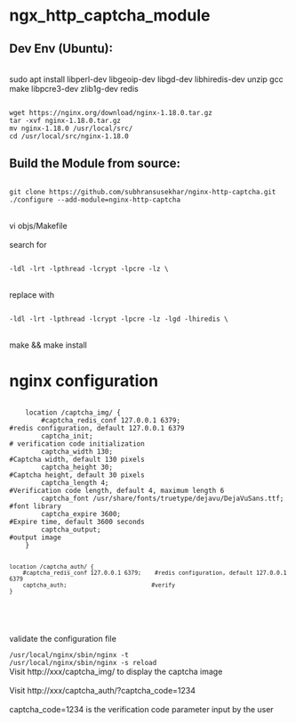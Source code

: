 # ngx_http_captcha_module
<h2>Dev Env (Ubuntu):</h2>
<br>sudo apt install libperl-dev libgeoip-dev libgd-dev libhiredis-dev unzip gcc make libpcre3-dev zlib1g-dev redis</br>
<pre><code>
wget https://nginx.org/download/nginx-1.18.0.tar.gz
tar -xvf nginx-1.18.0.tar.gz
mv nginx-1.18.0 /usr/local/src/
cd /usr/local/src/nginx-1.18.0
</code></pre>
<h2>Build the Module from source:</h2>
<pre><code>
git clone https://github.com/subhransusekhar/nginx-http-captcha.git
./configure --add-module=nginx-http-captcha
</code></pre>

<br>vi objs/Makefile</br>
<br>search for</br>
<pre><code>
-ldl -lrt -lpthread -lcrypt -lpcre -lz \
</code></pre>
<br>replace with</br>
<pre><code>
-ldl -lrt -lpthread -lcrypt -lpcre -lz -lgd -lhiredis \
</code></pre>
<br>make && make install</br>

<p></p>
<h1>nginx configuration</h1>
<pre><code>
    location /captcha_img/ {
        #captcha_redis_conf 127.0.0.1 6379;                             #redis configuration, default 127.0.0.1 6379
        captcha_init;                                                  # verification code initialization
        captcha_width 130;                                             #Captcha width, default 130 pixels
        captcha_height 30;                                             #Captcha height, default 30 pixels
        captcha_length 4;                                              #Verification code length, default 4, maximum length 6
        captcha_font /usr/share/fonts/truetype/dejavu/DejaVuSans.ttf;  #font library
        captcha_expire 3600;                                           #Expire time, default 3600 seconds
        captcha_output;                                                #output image
    }

    location /captcha_auth/ {
        #captcha_redis_conf 127.0.0.1 6379;    #redis configuration, default 127.0.0.1 6379
        captcha_auth;                         #verify
    }
</code></pre>

<br>validate the configuration file</br>
<code>
/usr/local/nginx/sbin/nginx -t
</code>
<code>
/usr/local/nginx/sbin/nginx -s reload
</code>
<br>Visit http://xxx/captcha_img/ to display the captcha image</br>
<br>Visit http://xxx/captcha_auth/?captcha_code=1234</br>
<br>captcha_code=1234 is the verification code parameter input by the user</br>
